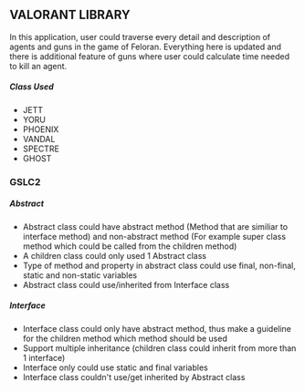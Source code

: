 ## VALORANT LIBRARY

In this application, user could traverse every detail and description of agents and guns in the game of Feloran. Everything here is updated and there is additional feature of guns where user could calculate time needed to kill an agent.

##### Class Used

- JETT
- YORU
- PHOENIX
- VANDAL
- SPECTRE
- GHOST

### GSLC2

##### Abstract

- Abstract class could have abstract method (Method that are similiar to interface method) and non-abstract method (For example super class method which could be called from the children method)
- A children class could only used 1 Abstract class
- Type of method and property in abstract class could use final, non-final, static and non-static variables
- Abstract class could use/inherited from Interface class

##### Interface

- Interface class could only have abstract method, thus make a guideline for the children method which method should be used
- Support multiple inheritance (children class could inherit from more than 1 interface)
- Interface only could use static and final variables
- Interface class couldn't use/get inherited by Abstract class
